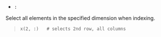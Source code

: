 - `:`

Select all elements in the specified dimension when indexing.

> `x(2, :)   # selects 2nd row, all columns`
